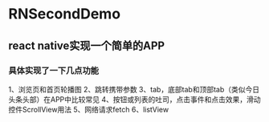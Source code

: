 # RNSecondDemo
## react native实现一个简单的APP
### 具体实现了一下几点功能
1、浏览页和首页轮播图
2、跳转携带参数
3、tab，底部tab和顶部tab（类似今日头条头部）在APP中比较常见
4、按钮或列表的吐司，点击事件和点击效果，滑动控件ScrollView用法
5、网络请求fetch
6、listView
